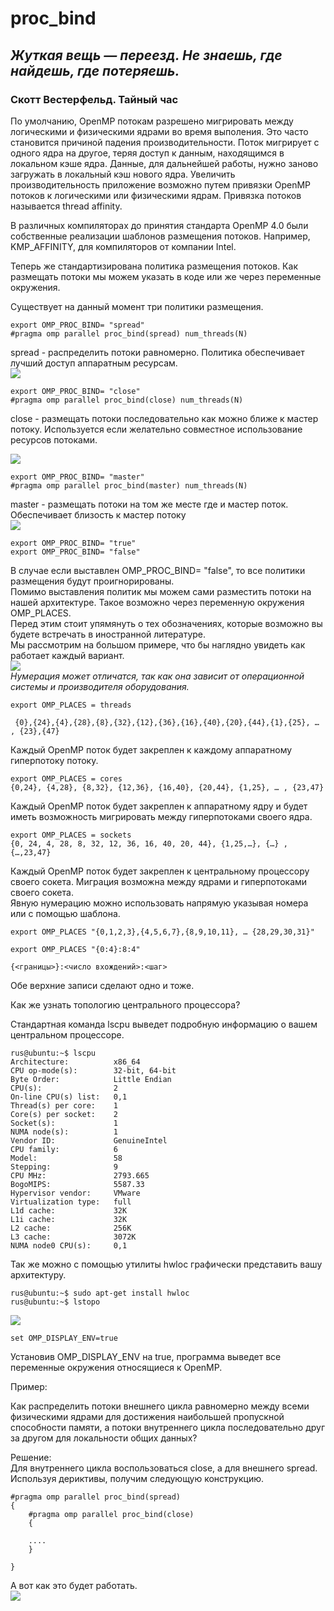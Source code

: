 # proc\_bind

## _Жуткая вещь — переезд. Не знаешь, где найдешь, где потеряешь._

### Скотт Вестерфельд. Тайный час

По умолчанию, OpenMP потокам разрешено мигрировать между логическими и физическими ядрами во время выполения. Это часто становится причиной падения производительности. Поток мигрирует с одного ядра на другое, теряя доступ к данным, находящимся в локальном кэше ядра. Данные, для дальнейшей работы, нужно заново загружать в локальный кэш нового ядра. Увеличить производительность приложение возможно путем привязки OpenMP потоков к логическими или физическими ядрам. Привязка потоков называется thread affinity.

В различных компиляторах до принятия стандарта OpenMP 4.0 были собственные реализации шаблонов размещения потоков. Например, KMP\_AFFINITY, для компиляторов от компании Intel.

Теперь же стандартизирована политика размещения потоков. Как размещать потоки мы можем указать в коде или же через переменные окружения.

Существует на данный момент три политики размещения.

```text
export OMP_PROC_BIND= "spread"
#pragma omp parallel proc_bind(spread) num_threads(N)
```

spread - распределить потоки равномерно. Политика обеспечивает лучший доступ аппаратным ресурсам.  
![](../.gitbook/assets/spread.png)

```text
export OMP_PROC_BIND= "close"
#pragma omp parallel proc_bind(close) num_threads(N)
```

close - размещать потоки последовательно как можно ближе к мастер потоку. Используется если желательно совместное использование ресурсов потоками.

![](../.gitbook/assets/close.png)

```text
export OMP_PROC_BIND= "master"
#pragma omp parallel proc_bind(master) num_threads(N)
```

master - размещать потоки на том же месте где и мастер поток. Обеспечивает близость к мастер потоку  
![](../.gitbook/assets/master.png)

```text
export OMP_PROC_BIND= "true"
export OMP_PROC_BIND= "false"
```

В случае если выставлен OMP\_PROC\_BIND= "false", то все политики размещения будут проигнорированы.  
Помимо выставления политик мы можем сами разместить потоки на нашей архитектуре. Такое возможно через переменную окружения OMP\_PLACES.  
Перед этим стоит упямянуть о тех обозначениях, которые возможно вы будете встречать в иностранной литературе.  
Мы рассмотрим на большом примере, что бы наглядно увидеть как работает каждый вариант.  
![](../.gitbook/assets/placedomp-thinkpad.png)  
_Нумерация может отличатся, так как она зависит от операционной системы и производителя оборудования._ 

```text
export OMP_PLACES = threads 

 {0},{24},{4},{28},{8},{32},{12},{36},{16},{40},{20},{44},{1},{25}, … , {23},{47}
```

Каждый OpenMP поток будет закреплен к каждому аппаратному гиперпотоку потоку.

```text
export OMP_PLACES = cores 
{0,24}, {4,28}, {8,32}, {12,36}, {16,40}, {20,44}, {1,25}, … , {23,47}
```

Каждый OpenMP поток будет закреплен к аппаратному ядру и будет иметь возможность мигрировать между гиперпотоками своего ядра.

```text
export OMP_PLACES = sockets 
{0, 24, 4, 28, 8, 32, 12, 36, 16, 40, 20, 44}, {1,25,…}, {…} , {…,23,47}
```

Каждый OpenMP поток будет закреплен к центральному процессору своего сокета. Миграция возможна между ядрами и гиперпотоками своего сокета.  
Явную нумерацию можно использовать напрямую указывая номера или с помощью шаблона.

```text
export OMP_PLACES "{0,1,2,3},{4,5,6,7},{8,9,10,11}, … {28,29,30,31}"

export OMP_PLACES "{0:4}:8:4"

{<границы>}:<число вхождений>:<шаг>
```

Обе верхние записи сделают одно и тоже.

Как же узнать топологию центрального процессора?

Стандартная команда lscpu выведет подробную информацию о вашем центральном процессоре.

```text
rus@ubuntu:~$ lscpu
Architecture:          x86_64
CPU op-mode(s):        32-bit, 64-bit
Byte Order:            Little Endian
CPU(s):                2
On-line CPU(s) list:   0,1
Thread(s) per core:    1
Core(s) per socket:    2
Socket(s):             1
NUMA node(s):          1
Vendor ID:             GenuineIntel
CPU family:            6
Model:                 58
Stepping:              9
CPU MHz:               2793.665
BogoMIPS:              5587.33
Hypervisor vendor:     VMware
Virtualization type:   full
L1d cache:             32K
L1i cache:             32K
L2 cache:              256K
L3 cache:              3072K
NUMA node0 CPU(s):     0,1
```

Так же можно с помощью утилиты hwloc графически представить вашу архитектуру.

```text
rus@ubuntu:~$ sudo apt-get install hwloc
rus@ubuntu:~$ lstopo
```

![](../.gitbook/assets/archofcpu.png)

```text
set OMP_DISPLAY_ENV=true
```

Установив OMP\_DISPLAY\_ENV на true, программа выведет все переменные окружения относящиеся к OpenMP.

Пример:

Как распределить потоки внешнего цикла равномерно между всеми физическими ядрами для достижения наибольшей пропускной способности памяти, а потоки внутреннего цикла последовательно друг за другом для локальности общих данных?

Решение:  
Для внутреннего цикла воспользоваться close, а для внешнего spread. Используя дериктивы, получим следующую конструкцию.

```text
#pragma omp parallel proc_bind(spread)
{
    #pragma omp parallel proc_bind(close)
    {

    ....
    }

}
```

А вот как это будет работать.  
![](../.gitbook/assets/threadaffex.png)

